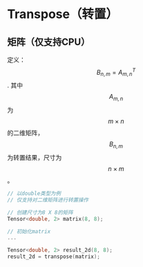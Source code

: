 # Transpose（转置）

## 矩阵（仅支持CPU）

定义： $$B_{n,m} ={A_{m,n}}^T$$ . 其中$$A_{m,n}$$为$$m \times n$$ 的二维矩阵，$$B_{n,m}$$为转置结果，尺寸为$$n \times m$$。

```cpp
// 以double类型为例
// 仅支持对二维矩阵进行转置操作

// 创建尺寸为8 X 8的矩阵
Tensor<double, 2> matrix(8, 8);

// 初始化matrix
...

Tensor<double, 2> result_2d(8, 8);
result_2d = transpose(matrix);
```

